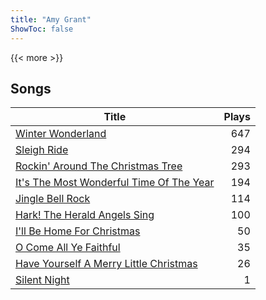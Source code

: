 ```yaml
---
title: "Amy Grant"
ShowToc: false
---
```


{{< more >}}

## Songs
Title | Plays 
----- | -----: 
[Winter Wonderland](/songs/winter-wonderland) | 647
[Sleigh Ride](/songs/sleigh-ride) | 294
[Rockin' Around The Christmas Tree](/songs/rockin-around-the-christmas-tree) | 293
[It's The Most Wonderful Time Of The Year](/songs/its-the-most-wonderful-time-of-the-year) | 194
[Jingle Bell Rock](/songs/jingle-bell-rock) | 114
[Hark! The Herald Angels Sing](/songs/hark-the-herald-angels-sing) | 100
[I'll Be Home For Christmas](/songs/ill-be-home-for-christmas) | 50
[O Come All Ye Faithful](/songs/o-come-all-ye-faithful) | 35
[Have Yourself A Merry Little Christmas](/songs/have-yourself-a-merry-little-christmas) | 26
[Silent Night](/songs/silent-night) | 1

